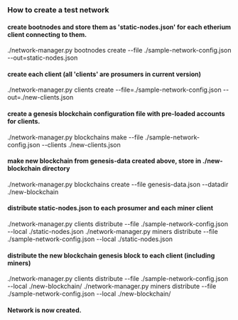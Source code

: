 
### How to create a test network 

#### create bootnodes and store them as 'static-nodes.json' for each etherium client connecting to them.
./network-manager.py bootnodes create --file ./sample-network-config.json --out=static-nodes.json
#### create each client (all 'clients' are prosumers in current version)
./network-manager.py clients create --file=./sample-network-config.json --out=./new-clients.json
#### create a genesis blockchain configuration file with pre-loaded accounts for clients.
./network-manager.py blockchains make --file ./sample-network-config.json --clients ./new-clients.json
#### make new blockchain from genesis-data created above, store in ./new-blockchain  directory
./network-manager.py blockchains create --file genesis-data.json --datadir ./new-blockchain

#### distribute static-nodes.json to each prosumer and each miner client 
./network-manager.py clients distribute --file ./sample-network-config.json --local ./static-nodes.json
./network-manager.py miners distribute --file ./sample-network-config.json --local ./static-nodes.json
#### distribute the new blockchain genesis block to each client (including miners)
./network-manager.py clients distribute --file ./sample-network-config.json --local ./new-blockchain/
./network-manager.py miners distribute --file ./sample-network-config.json --local ./new-blockchain/

#### Network is now created. 
